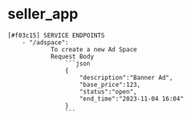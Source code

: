 # seller_app


```
[#f03c15] SERVICE ENDPOINTS
    - "/adspace":
            To create a new Ad Space
            Request Body
                ```json
                {
                    "description":"Banner Ad",
                    "base_price":123,
                    "status":"open",
                    "end_time":"2023-11-04 16:04"
                }
                ```

```                